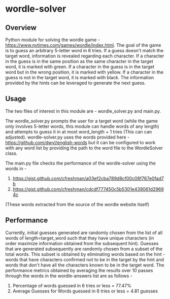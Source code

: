 # wordle-solver 

## Overview
Python module for solving the wordle game - https://www.nytimes.com/games/wordle/index.html. The goal of the game is to guess an arbitrary 5-letter word in 6
tries. If a guess doesn't match the target word, information is revealed regarding each character. If a character in the guess is in the same position as the same 
character in the target word, it is marked with green. If a character in the guess is in the target word but in the wrong position, it is marked with yellow. If a 
character in the guess is not in the target word, it is marked with black. The information provided by the hints can be leveraged to generate the next guess.

## Usage
The two files of interest in this module are - wordle_solver.py and main.py. 

The wordle_solver.py prompts the user for a target word (while the game only involves 5-letter words, this module can handle words of any length) and attempts 
to guess it in at most word_length + 1 tries (This can can adjusted). wordle-solver.py uses the words provided here -https://github.com/dwyl/english-words but
it can be configured to work with any word list by providing the path to the word file to the WordleSolver class.

The main.py file checks the performance of the wordle-solver using the words in - 
1. https://gist.github.com/cfreshman/a03ef2cba789d8cf00c08f767e0fad7b 
2. https://gist.github.com/cfreshman/cdcdf777450c5b5301e439061d29694c 

(These words extracted from the source of the wordle website itself)

## Performance
Currently, initial guesses generated are randomly chosen from the list of all words of length=target_word such that they have unique characters (in order maximize
information obtained from the subsequent hint). Guesses that are generated subsequently are randomly chosen from a subset of the total words. This subset 
is obtained by eliminating words based on the hint - words that have characters confirmed not to be in the target by the hint and words that don't have all the 
characters known to be in the target word. The performance metrics obtained by averaging the results over 10 passes through the words in the wordle-answers list
are as follows - 
1. Percentage of words guessed in 6 tries or less = 77.47%
2. Average Guesses for Words guessed in 6 tries or less = 4.81 guesses
